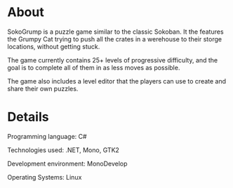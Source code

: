 # About
SokoGrump is a puzzle game similar to the classic Sokoban. It the features the Grumpy Cat trying to push all the crates in a werehouse to their storge locations, without getting stuck.

The game currently contains 25+ levels of progressive difficulty, and the goal is to complete all of them in as less moves as possible.

The game also includes a level editor that the players can use to create and share their own puzzles.

# Details
Programming language: C#

Technologies used: .NET, Mono, GTK2

Development environment: MonoDevelop

Operating Systems: Linux
